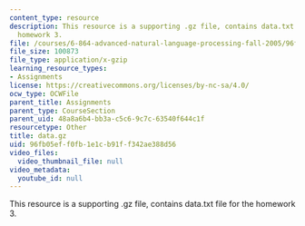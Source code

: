```yaml
---
content_type: resource
description: This resource is a supporting .gz file, contains data.txt file for the
  homework 3.
file: /courses/6-864-advanced-natural-language-processing-fall-2005/96fb05eff0fb1e1cb91ff342ae388d56_data.gz
file_size: 100873
file_type: application/x-gzip
learning_resource_types:
- Assignments
license: https://creativecommons.org/licenses/by-nc-sa/4.0/
ocw_type: OCWFile
parent_title: Assignments
parent_type: CourseSection
parent_uid: 48a8a6b4-bb3a-c5c6-9c7c-63540f644c1f
resourcetype: Other
title: data.gz
uid: 96fb05ef-f0fb-1e1c-b91f-f342ae388d56
video_files:
  video_thumbnail_file: null
video_metadata:
  youtube_id: null
---
```

This resource is a supporting .gz file, contains data.txt file for the homework 3.